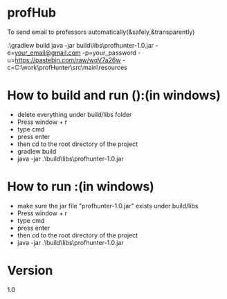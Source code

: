 # profHub
To send email to professors automatically(&amp;safely,&amp;transparently)

.\gradlew  build
java -jar build\libs\profhunter-1.0.jar -e=your_email@gmail.com -p=your_password -u=https://pastebin.com/raw/wqV7a26w -c=C:\\work\\profHunter\\src\\main\\resources


# How to build and run ():(in windows)
- delete everything under build/libs folder
- Press window + r
- type cmd
- press enter
- then cd to the root directory of the project
- gradlew build
- java -jar .\build\libs\profhunter-1.0.jar


# How to run :(in windows)
- make sure the jar file "profhunter-1.0.jar" exists under build/libs
- Press window + r
- type cmd
- press enter
- then cd to the root directory of the project
- java -jar .\build\libs\profhunter-1.0.jar

# Version
1.0